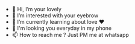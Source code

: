 - 👋 Hi, I’m your lovely 
- 👀 I’m interested with your eyebrow 
- 🌱 I’m currently learning about love ❤️ 
- 💝 I'm looking you everyday in my phone
- 📫 How to reach me ? Just PM me at whatsapp

<!---
5hah8/5hah8 is a ✨ special ✨ repository because its `README.md` (this file) appears on your GitHub profile.
You can click the Preview link to take a look at your changes.
--->
 
